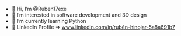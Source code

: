 - 👋 Hi, I’m @Ruben17exe
- 👀 I’m interested in software development and 3D design
- 🌱 I’m currently learning Python
- 🤵 LinkedIn Profile => www.linkedin.com/in/rubén-hinojar-5a8a691b7

<!---
Ruben17exe/Ruben17exe is a ✨ special ✨ repository because its `README.md` (this file) appears on your GitHub profile.
You can click the Preview link to take a look at your changes.
--->
